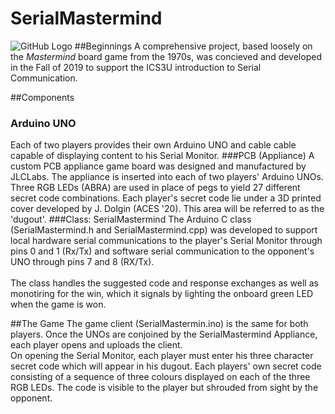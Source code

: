 # SerialMastermind
![GitHub Logo](/images/SerialMastermindV2.png)
##Beginnings
A comprehensive project, based loosely on the *Mastermind* board game from the 1970s, was concieved and developed in the Fall of 2019 to support the ICS3U introduction to Serial Communication.

##Components
### Arduino UNO
Each of two players provides their own Arduino UNO and cable cable capable of displaying content to his Serial Monitor.
###PCB (Appliance)
A custom PCB appliance game board was designed and manufactured by JLCLabs. The appliance is inserted into each of two players' Arduino UNOs. Three RGB LEDs (ABRA) are used in place of pegs
to yield 27 different secret code combinations. Each player's secret code lie under a 3D printed cover developed by J. Dolgin (ACES '20). This area will be referred to as the 'dugout'.
###Class: SerialMastermind
The Arduino C class (SerialMastermind.h and SerialMastermind.cpp) was developed to support local hardware serial communications to the player's Serial Monitor through pins 0 and 1 (Rx/Tx) and 
software serial communication to the opponent's UNO through pins 7 and 8 (RX/Tx).<br><br>The class handles the suggested code and response exchanges as well as monotiring for the win, 
which it signals by lighting the onboard green LED when the game is won.

##The Game
The game client (SerialMastermin.ino) is the same for both players. Once the UNOs are conjoined by the SerialMastermind Appliance, each player opens and uploads the client.<br>
On opening the Serial Monitor, each player must enter his three character secret code which will appear in his dugout. 
Each players' own secret code consisting of a sequence of three colours displayed on each of the three RGB LEDs. The code is visible to the player but shrouded from sight by the opponent.

